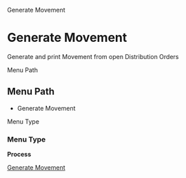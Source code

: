 
Generate Movement
# Generate Movement


Generate and print Movement from open Distribution Orders

Menu Path
## Menu Path



- Generate Movement

Menu Type
### Menu Type

**Process**


[Generate Movement](../../functional-guide/window/process-m_generate-movement.md)